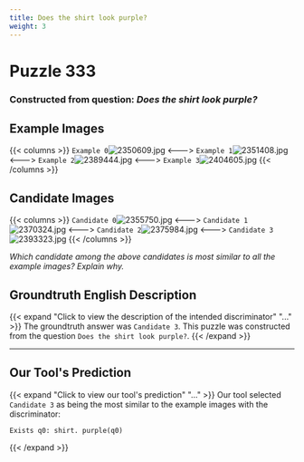 ```yaml
---
title: Does the shirt look purple?
weight: 3
---
```


# Puzzle 333
### Constructed from question: _Does the shirt look purple?_


## Example Images
{{< columns >}}
`Example 0`![2350609.jpg](/gqa_images/2350609.jpg)
<--->
`Example 1`![2351408.jpg](/gqa_images/2351408.jpg)
<--->
`Example 2`![2389444.jpg](/gqa_images/2389444.jpg)
<--->
`Example 3`![2404605.jpg](/gqa_images/2404605.jpg)
{{< /columns >}}

## Candidate Images
{{< columns >}}
`Candidate 0`![2355750.jpg](/gqa_images/2355750.jpg)
<--->
`Candidate 1`![2370324.jpg](/gqa_images/2370324.jpg)
<--->
`Candidate 2`![2375984.jpg](/gqa_images/2375984.jpg)
<--->
`Candidate 3`![2393323.jpg](/gqa_images/2393323.jpg)
{{< /columns >}}

*Which candidate among the above candidates is most similar to all the example images? Explain why.*

## Groundtruth English Description

{{< expand "Click to view the description of the intended discriminator" "..." >}}
The groundtruth answer was `Candidate 3`. This puzzle was constructed from the question `Does the shirt look purple?`.
{{< /expand >}}

---

## Our Tool's Prediction

{{< expand "Click to view our tool's prediction" "..." >}}
Our tool selected `Candidate 3` as being the most similar to the example images with the discriminator:
```plaintext
Exists q0: shirt. purple(q0)
```
{{< /expand >}}
